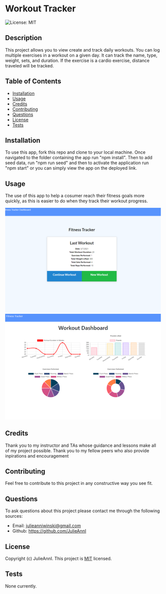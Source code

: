 # Workout Tracker
  ![License: MIT](https://img.shields.io/badge/License-MIT-yellow.svg)  

  ## Description
  
  This project allows you to view create and track daily workouts. You can log multiple exercises in a workout on a given day. It can track the name, type, weight, sets, and duration. If the exercise is a cardio exercise, distance traveled will be tracked. 
  
  ## Table of Contents
  
  - [Installation](#Installation)
  - [Usage](#Usage)
  - [Credits](#Credits)
  - [Contributing](#Contributing)
  - [Questions](#Questions)
  - [License](#License)
  - [Tests](#Tests)
  
  ## Installation
  
  To use this app, fork this repo and clone to your local machine. Once navigated to the folder containing the app run "npm install". Then to add seed data, run "npm run seed" and then to activate the application run "npm start" or you can simply view the app on the deployed link.
  
  ## Usage
  
  The use of this app to help a cosumer reach their fitness goals more quickly, as this is easier to do when they track their workout progress.

  ![image1](/images/image1.png) 
  ![image2](/images/image2.png)
  
  ## Credits
  
  Thank you to my instructor and TAs whose guidance and lessons make all of my project possible. Thank you to my fellow peers who also provide inpirations and encouragement
  
  ## Contributing 
  
  Feel free to contribute to this project in any constructive way you see fit.
  
  ## Questions
  
  To ask questions about this project please contact me through the following sources:
  - Email: julieanniwinski@gmail.com
  - Github:  https://github.com/JulieAnnI
  
  
  
  ## License
  
  Copyright (c)  JulieAnnI.
    This project is [MIT](https://opensource.org/licenses/MIT) licensed.
  
  ## Tests
  
  None currently.
